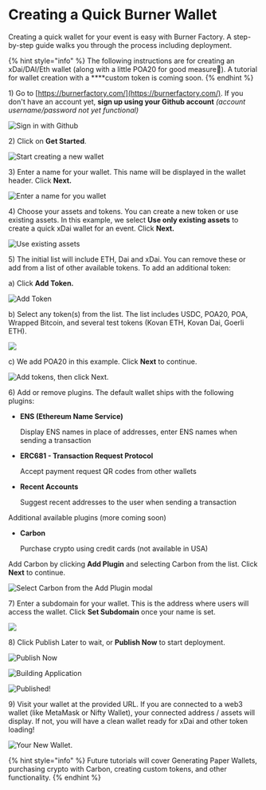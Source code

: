 # Creating a Quick Burner Wallet

Creating a quick wallet for your event is easy with Burner Factory. A step-by-step guide walks you through the process including deployment. 

{% hint style="info" %}
The following instructions are for creating an xDai/DAI/Eth wallet \(along with a little POA20 for good measure🙂\).  A tutorial for wallet creation with a ****custom token is coming soon.
{% endhint %}

1\) Go to [https://burnerfactory.com/](https://burnerfactory.com/). If you don't have an account yet, **sign up using your Github account** _\(account username/password not yet functional\)_

![Sign in with Github](../../.gitbook/assets/bw_login_1.png)

2\) Click on **Get Started**.

![Start creating a new wallet](../../.gitbook/assets/bw_get_started.png)

3\) Enter a name for your wallet. This name will be displayed in the wallet header. Click **Next.**

![Enter a name for you wallet](../../.gitbook/assets/bw_party_wallet_name.png)

4\) Choose your assets and tokens. You can create a new token or use existing assets. In this example, we select **Use only existing assets** to create a quick xDai wallet for an event. Click **Next.**

![Use existing assets](../../.gitbook/assets/bw-token-types.png)

5\) The initial list will include ETH, Dai and xDai. You can remove these or add from a list of other available tokens. To add an additional token:

a\) Click **Add Token.**

![Add Token](../../.gitbook/assets/bw_add_token.png)

b\) Select any token\(s\) from the list. The list includes USDC, POA20, POA, Wrapped Bitcoin, and several test tokens \(Kovan ETH, Kovan Dai, Goerli ETH\).

![](../../.gitbook/assets/bw_token_list.png)

c\) We add POA20 in this example. Click **Next** to continue.

![Add tokens, then click Next.](../../.gitbook/assets/bw_token_next.png)

6\) Add or remove plugins. The default wallet ships with the following plugins:

* **ENS \(Ethereum Name Service\)**

  Display ENS names in place of addresses, enter ENS names when sending a transaction

* **ERC681 - Transaction Request Protocol**

  Accept payment request QR codes from other wallets

* **Recent Accounts**

  Suggest recent addresses to the user when sending a transaction

Additional available plugins \(more coming soon\)

* **Carbon**

  Purchase crypto using credit cards \(not available in USA\)

Add Carbon by clicking **Add Plugin** and selecting Carbon from the list. Click **Next** to continue.

![Select Carbon from the Add Plugin modal](../../.gitbook/assets/bw-add-carbon.png)

7\) Enter a subdomain for your wallet. This is the address where users will access the wallet. Click **Set Subdomain** once your name is set.

![](../../.gitbook/assets/party-subdomain.png)

8\) Click Publish Later to wait, or **Publish Now** to start deployment.

![Publish Now](../../.gitbook/assets/bw_publish_now.png)

![Building Application](../../.gitbook/assets/bw_building_application.png)

![Published!](../../.gitbook/assets/bw_publisheed.png)

9\) Visit your wallet at the provided URL. If you are connected to a web3 wallet \(like MetaMask or Nifty Wallet\), your connected address / assets will display. If not, you will have a clean wallet ready for xDai and other token loading!

![Your New Wallet.](../../.gitbook/assets/bw_done.png)

{% hint style="info" %}
Future tutorials will cover Generating Paper Wallets,  purchasing crypto with Carbon, creating custom tokens, and other functionality.
{% endhint %}





